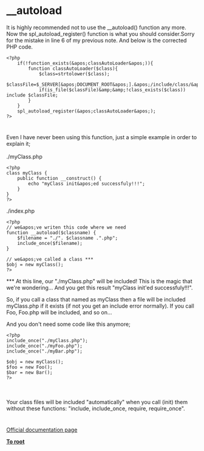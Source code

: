 # __autoload



It is highly recommended not to use the __autoload() function any more. Now the spl_autoload_register() function is what you should consider.Sorry for the mistake in line 6 of my previous note. And below is the corrected PHP code.<br>

```
<?php
    if(!function_exists(&apos;classAutoLoader&apos;)){
        function classAutoLoader($class){
            $class=strtolower($class);
            $classFile=$_SERVER[&apos;DOCUMENT_ROOT&apos;].&apos;/include/class/&apos;.$class.&apos;.class.php&apos;;
            if(is_file($classFile)&amp;&amp;!class_exists($class)) include $classFile;
        }
    }
    spl_autoload_register(&apos;classAutoLoader&apos;);
?>
```
  

#

Even I have never been using this function, just a simple example in order to explain it;<br><br>./myClass.php<br>

```
<?php
class myClass {
    public function __construct() {
        echo "myClass init&apos;ed successfuly!!!";
    }
}
?>
```


./index.php


```
<?php
// we&apos;ve writen this code where we need
function __autoload($classname) {
    $filename = "./". $classname .".php";
    include_once($filename);
}

// we&apos;ve called a class ***
$obj = new myClass();
?>
```


*** At this line, our "./myClass.php" will be included! This is the magic that we&apos;re wondering... And you get this result "myClass init&apos;ed successfuly!!!".

So, if you call a class that named as myClass then a file will be included myClass.php if it exists (if not you get an include error normally). If you call Foo, Foo.php will be included, and so on...

And you don&apos;t need some code like this anymore;



```
<?php
include_once("./myClass.php");
include_once("./myFoo.php");
include_once("./myBar.php");

$obj = new myClass();
$foo = new Foo();
$bar = new Bar();
?>
```
<br><br>Your class files will be included "automatically" when you call (init) them without these functions: "include, include_once, require, require_once".  

#

[Official documentation page](https://www.php.net/manual/en/function.autoload.php)

**[To root](/README.md)**